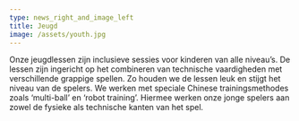 ```yaml
---
type: news_right_and_image_left
title: Jeugd
image: /assets/youth.jpg
---
```

Onze jeugdlessen zijn inclusieve sessies voor kinderen van alle niveau’s. De lessen zijn ingericht op het combineren van technische vaardigheden met verschillende grappige spellen. Zo houden we de lessen leuk en stijgt het niveau van de spelers. We werken met speciale Chinese trainingsmethodes zoals ‘multi-ball’ en ‘robot training’. Hiermee werken onze jonge spelers aan zowel de fysieke als technische kanten van het spel.